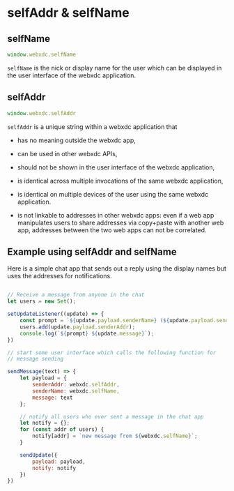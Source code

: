 # selfAddr & selfName

## selfName

```js
window.webxdc.selfName
```

`selfName` is the nick or display name for the user 
which can be displayed in the user interface of the webxdc application. 


## selfAddr

```js
window.webxdc.selfAddr
```

`selfAddr` is a unique string within a webxdc application that

- has no meaning outside the webxdc app,

- can be used in other webxdc APIs,

- should not be shown in the user interface of the webxdc application,

- is identical across multiple invocations of the same webxdc application,

- is identical on multiple devices of the user using the same webxdc application. 

- is not linkable to addresses in other webxdc apps: 
  even if a web app manipulates users to share addresses via copy+paste with another web app,
  addresses between the two web apps can not be correlated. 


## Example using selfAddr and selfName

Here is a simple chat app that sends out a reply using the display names
but uses the addresses for notifications. 

```js

// Receive a message from anyone in the chat 
let users = new Set();

setUpdateListener((update) => {
    const prompt = `${update.payload.senderName} (${update.payload.senderAddr}):`;
    users.add(update.payload.senderAddr);
    console.log(`${prompt} ${update.message}`);
})

// start some user interface which calls the following function for
// message sending 

sendMessage(text) => {
    let payload = {
        senderAddr: webxdc.selfAddr,
        senderName: webxdc.selfName,
        message: text
    };

    // notify all users who ever sent a message in the chat app 
    let notify = {};
    for (const addr of users) {
        notify[addr] = `new message from ${webxdc.selfName}`;
    }

    sendUpdate({
        payload: payload, 
        notify: notify
    })
})
```


[`sendUpdate()`]: ./sendUpdate.html

